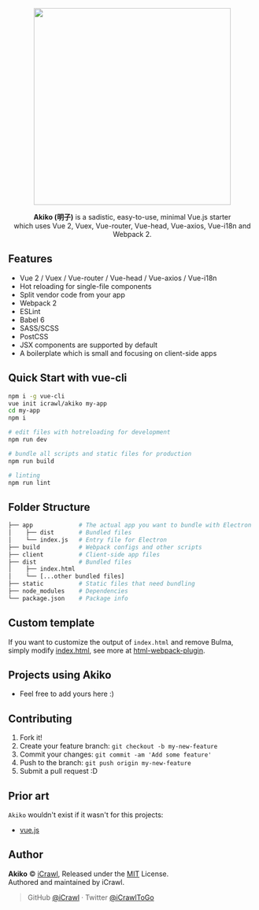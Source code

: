 <div align="center">
	<img src="https://lolisafe.moe/QHKALknp.png" width="400" />
	<br />
	<p>
		<strong>Akiko (明子)</strong> is a sadistic, easy-to-use, minimal Vue.js starter <br>which uses Vue 2, Vuex, Vue-router, Vue-head, Vue-axios, Vue-i18n and Webpack 2.
	</p>
</div>

## Features

- Vue 2 / Vuex / Vue-router / Vue-head / Vue-axios / Vue-i18n
- Hot reloading for single-file components
- Split vendor code from your app
- Webpack 2
- ESLint
- Babel 6
- SASS/SCSS
- PostCSS
- JSX components are supported by default
- A boilerplate which is small and focusing on client-side apps

## Quick Start with vue-cli

```bash
npm i -g vue-cli
vue init icrawl/akiko my-app
cd my-app
npm i

# edit files with hotreloading for development
npm run dev

# bundle all scripts and static files for production
npm run build

# linting
npm run lint
```

## Folder Structure

```bash
├── app             # The actual app you want to bundle with Electron
│    ├── dist       # Bundled files
│    └── index.js   # Entry file for Electron
├── build           # Webpack configs and other scripts
├── client          # Client-side app files
├── dist            # Bundled files
│    ├── index.html
│    └── [...other bundled files]
├── static          # Static files that need bundling
├── node_modules    # Dependencies
└── package.json    # Package info
```

## Custom template

If you want to customize the output of `index.html` and remove Bulma, simply modify [index.html](https://github.com/iCrawl/Akiko/blob/master/build/index.html), see more at [html-webpack-plugin](https://github.com/ampedandwired/html-webpack-plugin).

## Projects using Akiko

- Feel free to add yours here :)

## Contributing

1. Fork it!
2. Create your feature branch: `git checkout -b my-new-feature`
3. Commit your changes: `git commit -am 'Add some feature'`
4. Push to the branch: `git push origin my-new-feature`
5. Submit a pull request :D

## Prior art

`Akiko` wouldn't exist if it wasn't for this projects:

- [vue.js](https://vuejs.org/)

## Author

**Akiko** © [iCrawl](https://github.com/iCrawl), Released under the [MIT](https://github.com/iCrawl/akiko/blob/master/LICENSE) License.<br>
Authored and maintained by iCrawl.

> GitHub [@iCrawl](https://github.com/iCrawl) · Twitter [@iCrawlToGo](https://twitter.com/iCrawlToGo)
